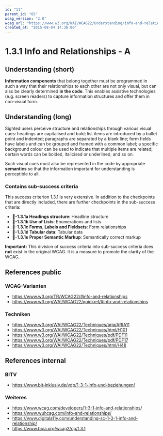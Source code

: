 ```yaml
---
id: "11"
parent_id: "65"
wcag_version: "2.0"
wcag_url: "https://www.w3.org/WAI/WCAG22/Understanding/info-and-relationships.html"
created_at: "2015-08-04 14:36:00"
---
```


# 1.3.1 Info and Relationships - A

## Understanding (short)

**Information components** that belong together must be programmed in such a way that their relationships to each other are not only visual, but can also be clearly determined **in the code**. This enables assistive technologies (e.g. screen readers) to capture information structures and offer them in non-visual form.

## Understanding (long)

Sighted users perceive structure and relationships through various visual cues: headings are capitalised and bold; list items are introduced by a bullet point and indented; paragraphs are separated by a blank line; form fields have labels and can be grouped and framed with a common label; a specific background colour can be used to indicate that multiple items are related; certain words can be bolded, italicised or underlined; and so on.

Such visual cues must also be represented in the code by appropriate **semantics** so that the information important for understanding is perceptible to all.

### Contains sub-success criteria

This success criterion 1.3.1 is very extensive. In addition to the checkpoints that are directly included, there are further checkpoints in the sub-success criteria:

- **📜-1.3.1a Headings structure**: Headline structure
- **📜-1.3.1b Use of Lists**: Enumerations and lists
- **📜-1.3.1c Forms, Labels and Fieldsets**: Form relationships
- **📜-1.3.1d Tabular data**: Tabular data
- **📜-1.3.1e Proper Semantic Markup**: Semantically correct markup

**Important:** This division of success criteria into sub-success criteria does **not** exist in the original WCAG. It is a measure to promote the clarity of the WCAG.

## References public

### WCAG-Varianten
- <https://www.w3.org/TR/WCAG22/#info-and-relationships>
- <https://www.w3.org/WAI/WCAG22/quickref/#info-and-relationships>

### Techniken
- <https://www.w3.org/WAI/WCAG22/Techniques/aria/ARIA11>
- <https://www.w3.org/WAI/WCAG22/Techniques/html/H101>
- <https://www.w3.org/WAI/WCAG22/Techniques/pdf/PDF11>
- <https://www.w3.org/WAI/WCAG22/Techniques/pdf/PDF17>
- <https://www.w3.org/WAI/WCAG22/Techniques/html/H48>

## References internal

### BITV
- <https://www.bit-inklusiv.de/vdp/1-3-1-info-und-beziehungen/>

### Weiteres
- <https://www.wcag.com/developers/1-3-1-info-and-relationships/>
- <https://www.wuhcag.com/info-and-relationships/>
- <https://www.digitala11y.com/understanding-sc-1-3-1-info-and-relationship/>
- <https://www.boia.org/wcag2/cp/1.3.1>